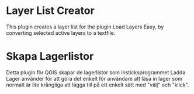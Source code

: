 Layer List Creator
================

This plugin creates a layer list for the plugin Load Layers Easy, by converting selected active layers to a textfile.

Skapa Lagerlistor
===============

Detta plugin för QGIS skapar de lagerlistor som insticksprogrammet Ladda Lager använder för att göra det enkelt för användare att läsa in lager som normalt är lite krångliga att lägga till på ett enkelt sätt med "välj" och "klick".

